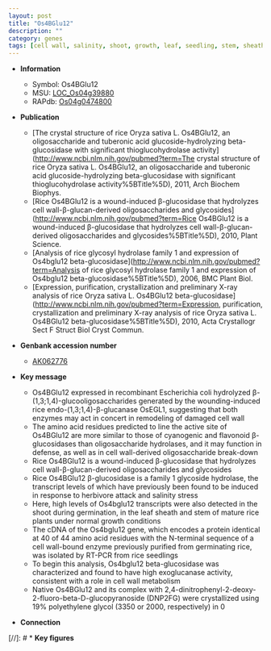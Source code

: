 ```yaml
---
layout: post
title: "Os4BGlu12"
description: ""
category: genes
tags: [cell wall, salinity, shoot, growth, leaf, seedling, stem, sheath, ethylene, salinity stress, defense]
---
```


* **Information**  
    + Symbol: Os4BGlu12  
    + MSU: [LOC_Os04g39880](http://rice.uga.edu/cgi-bin/ORF_infopage.cgi?orf=LOC_Os04g39880)  
    + RAPdb: [Os04g0474800](https://rapdb.dna.affrc.go.jp/locus/?name=Os04g0474800)  

* **Publication**  
    + [The crystal structure of rice Oryza sativa L. Os4BGlu12, an oligosaccharide and tuberonic acid glucoside-hydrolyzing beta-glucosidase with significant thioglucohydrolase activity](http://www.ncbi.nlm.nih.gov/pubmed?term=The crystal structure of rice Oryza sativa L. Os4BGlu12, an oligosaccharide and tuberonic acid glucoside-hydrolyzing beta-glucosidase with significant thioglucohydrolase activity%5BTitle%5D), 2011, Arch Biochem Biophys.
    + [Rice Os4BGlu12 is a wound-induced β-glucosidase that hydrolyzes cell wall-β-glucan-derived oligosaccharides and glycosides](http://www.ncbi.nlm.nih.gov/pubmed?term=Rice Os4BGlu12 is a wound-induced β-glucosidase that hydrolyzes cell wall-β-glucan-derived oligosaccharides and glycosides%5BTitle%5D), 2010, Plant Science.
    + [Analysis of rice glycosyl hydrolase family 1 and expression of Os4bglu12 beta-glucosidase](http://www.ncbi.nlm.nih.gov/pubmed?term=Analysis of rice glycosyl hydrolase family 1 and expression of Os4bglu12 beta-glucosidase%5BTitle%5D), 2006, BMC Plant Biol.
    + [Expression, purification, crystallization and preliminary X-ray analysis of rice Oryza sativa L. Os4BGlu12 beta-glucosidase](http://www.ncbi.nlm.nih.gov/pubmed?term=Expression, purification, crystallization and preliminary X-ray analysis of rice Oryza sativa L. Os4BGlu12 beta-glucosidase%5BTitle%5D), 2010, Acta Crystallogr Sect F Struct Biol Cryst Commun.

* **Genbank accession number**  
    + [AK062776](http://www.ncbi.nlm.nih.gov/nuccore/AK062776)

* **Key message**  
    + Os4BGlu12 expressed in recombinant Escherichia coli hydrolyzed β-(1,3;1,4)-glucooligosaccharides generated by the wounding-induced rice endo-(1,3;1,4)-β-glucanase OsEGL1, suggesting that both enzymes may act in concert in remodeling of damaged cell wall
    + The amino acid residues predicted to line the active site of Os4BGlu12 are more similar to those of cyanogenic and flavonoid β-glucosidases than oligosaccharide hydrolases, and it may function in defense, as well as in cell wall-derived oligosaccharide break-down
    + Rice Os4BGlu12 is a wound-induced β-glucosidase that hydrolyzes cell wall-β-glucan-derived oligosaccharides and glycosides
    + Rice Os4BGlu12 β-glucosidase is a family 1 glycoside hydrolase, the transcript levels of which have previously been found to be induced in response to herbivore attack and salinity stress
    + Here, high levels of Os4bglu12 transcripts were also detected in the shoot during germination, in the leaf sheath and stem of mature rice plants under normal growth conditions
    + The cDNA of the Os4bglu12 gene, which encodes a protein identical at 40 of 44 amino acid residues with the N-terminal sequence of a cell wall-bound enzyme previously purified from germinating rice, was isolated by RT-PCR from rice seedlings
    + To begin this analysis, Os4bglu12 beta-glucosidase was characterized and found to have high exoglucanase activity, consistent with a role in cell wall metabolism
    + Native Os4BGlu12 and its complex with 2,4-dinitrophenyl-2-deoxy-2-fluoro-beta-D-glucopyranoside (DNP2FG) were crystallized using 19% polyethylene glycol (3350 or 2000, respectively) in 0

* **Connection**  

[//]: # * **Key figures**  


